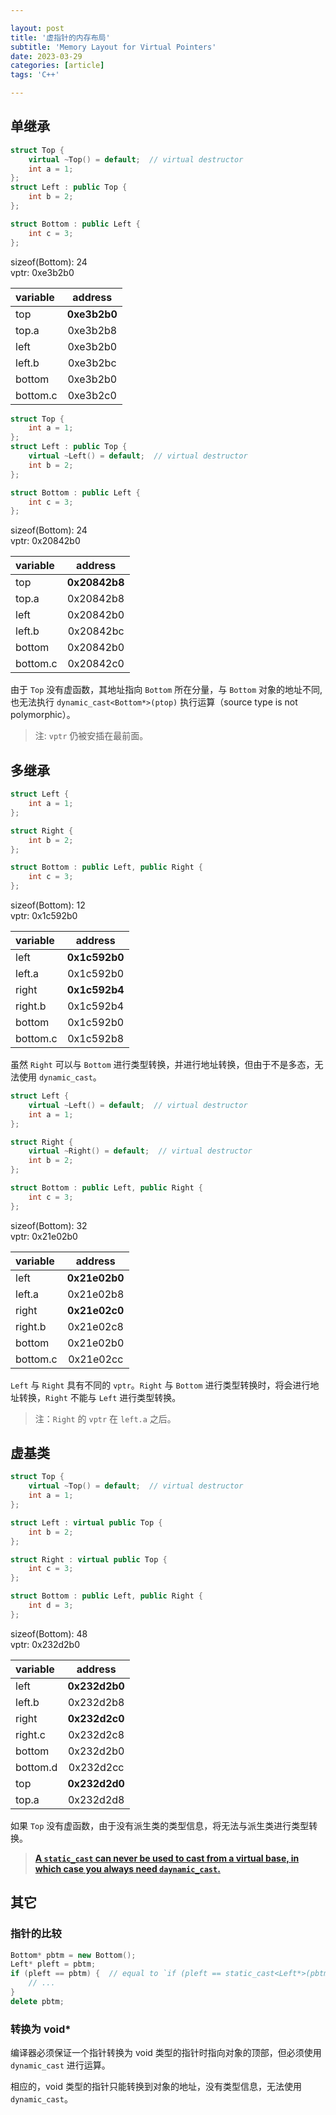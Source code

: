 ```yaml
---

layout: post
title: '虚指针的内存布局'
subtitle: 'Memory Layout for Virtual Pointers'
date: 2023-03-29
categories: [article]
tags: 'C++' 

---
```


## 单继承

```.cpp
struct Top {
    virtual ~Top() = default;  // virtual destructor
    int a = 1;
};
struct Left : public Top {
    int b = 2;
};

struct Bottom : public Left {
    int c = 3;
};
```

sizeof(Bottom): 24  
vptr: 	      0xe3b2b0  

| variable |   address    |
| :------- | :----------: |
| top      | **0xe3b2b0** |
| top.a    |   0xe3b2b8   |
| left     |   0xe3b2b0   |
| left.b   |   0xe3b2bc   |
| bottom   |   0xe3b2b0   |
| bottom.c |   0xe3b2c0   |

```.cpp
struct Top {
    int a = 1;
};
struct Left : public Top {
    virtual ~Left() = default;  // virtual destructor
    int b = 2;
};

struct Bottom : public Left {
    int c = 3;
};
```
sizeof(Bottom): 24  
vptr: 	      0x20842b0  

| variable |    address    |
| :------- | :-----------: |
| top      | **0x20842b8** |
| top.a    |   0x20842b8   |
| left     |   0x20842b0   |
| left.b   |   0x20842bc   |
| bottom   |   0x20842b0   |
| bottom.c |   0x20842c0   |

由于 `Top` 没有虚函数，其地址指向 `Bottom` 所在分量，与 `Bottom` 对象的地址不同, 也无法执行 `dynamic_cast<Bottom*>(ptop)` 执行运算（source type is not polymorphic）。

> 注: `vptr` 仍被安插在最前面。

## 多继承

```.cpp
struct Left {
    int a = 1;
};

struct Right {
    int b = 2;
};

struct Bottom : public Left, public Right {
    int c = 3;
};
```

sizeof(Bottom): 12  
vptr: 	      0x1c592b0  

| variable |    address    |
| :------- | :-----------: |
| left     | **0x1c592b0** |
| left.a   |   0x1c592b0   |
| right    | **0x1c592b4** |
| right.b  |   0x1c592b4   |
| bottom   |   0x1c592b0   |
| bottom.c |   0x1c592b8   |

虽然 `Right` 可以与 `Bottom` 进行类型转换，并进行地址转换，但由于不是多态，无法使用 `dynamic_cast`。

```.cpp
struct Left {
    virtual ~Left() = default;  // virtual destructor
    int a = 1;
};

struct Right {
    virtual ~Right() = default;  // virtual destructor
    int b = 2;
};

struct Bottom : public Left, public Right {
    int c = 3;
};
```

sizeof(Bottom): 32  
vptr: 	      0x21e02b0  

| variable |    address    |
| :------- | :-----------: |
| left     | **0x21e02b0** |
| left.a   |   0x21e02b8   |
| right    | **0x21e02c0** |
| right.b  |   0x21e02c8   |
| bottom   |   0x21e02b0   |
| bottom.c |   0x21e02cc   |

`Left` 与 `Right` 具有不同的 `vptr`。`Right` 与 `Bottom` 进行类型转换时，将会进行地址转换，`Right` 不能与 `Left` 进行类型转换。

> 注：`Right` 的 `vptr` 在 `left.a` 之后。

## 虚基类

```.cpp
struct Top {
    virtual ~Top() = default;  // virtual destructor
    int a = 1;
};

struct Left : virtual public Top {
    int b = 2;
};

struct Right : virtual public Top {
    int c = 3;
};

struct Bottom : public Left, public Right {
    int d = 3;
};
```

sizeof(Bottom): 48  
vptr: 	      0x232d2b0  

| variable |    address    |
| :------- | :-----------: |
| left     | **0x232d2b0** |
| left.b   |   0x232d2b8   |
| right    | **0x232d2c0** |
| right.c  |   0x232d2c8   |
| bottom   |   0x232d2b0   |
| bottom.d |   0x232d2cc   |
| top      | **0x232d2d0** |
| top.a    |   0x232d2d8   |

如果 `Top` 没有虚函数，由于没有派生类的类型信息，将无法与派生类进行类型转换。

> [**A `static_cast` can never be used to cast from a virtual base, in which case you always need `daynamic_cast`.**](https://stackoverflow.com/questions/7484913/why-cant-static-cast-be-used-to-down-cast-when-virtual-inheritance-is-involved)

## 其它

### 指针的比较

```.cpp
Bottom* pbtm = new Bottom();
Left* pleft = pbtm;
if (pleft == pbtm) {  // equal to `if (pleft == static_cast<Left*>(pbtm))`
    // ...
}
delete pbtm;
```

### 转换为 void*

编译器必须保证一个指针转换为 void 类型的指针时指向对象的顶部，但必须使用 `dynamic_cast` 进行运算。

相应的，void 类型的指针只能转换到对象的地址，没有类型信息，无法使用 `dynamic_cast`。